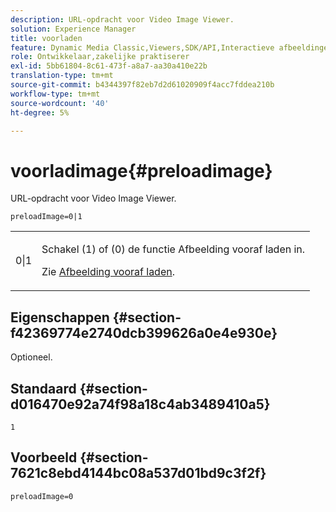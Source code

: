```yaml
---
description: URL-opdracht voor Video Image Viewer.
solution: Experience Manager
title: voorladen
feature: Dynamic Media Classic,Viewers,SDK/API,Interactieve afbeeldingen
role: Ontwikkelaar,zakelijke praktiserer
exl-id: 5bb61804-8c61-473f-a8a7-aa30a410e22b
translation-type: tm+mt
source-git-commit: b4344397f82eb7d2d61020909f4acc7fddea210b
workflow-type: tm+mt
source-wordcount: '40'
ht-degree: 5%

---
```


# voorladimage{#preloadimage}

URL-opdracht voor Video Image Viewer.

`preloadImage=0|1`

<table id="table_C616483932C2482CA9794DDD7313FD7C"> 
 <tbody> 
  <tr> 
   <td colname="col1"> <p> <span class="codeph"> 0|1</span> </p> </td> 
   <td colname="col2"> <p> Schakel (1) of (0) de functie Afbeelding vooraf laden in. </p> <p>Zie <a href="../../../c-html5-aem-asset-viewers/c-html5-aem-interactive-images/c-html5-aem-interactive-image-preload-image.md#concept-d9528ead78ca4d1dae7904bf2520b1e3" format="dita" scope="local"> Afbeelding vooraf laden</a>. </p> </td> 
  </tr> 
 </tbody> 
</table>

## Eigenschappen {#section-f42369774e2740dcb399626a0e4e930e}

Optioneel.

## Standaard {#section-d016470e92a74f98a18c4ab3489410a5}

`1`

## Voorbeeld {#section-7621c8ebd4144bc08a537d01bd9c3f2f}

```
preloadImage=0
```
